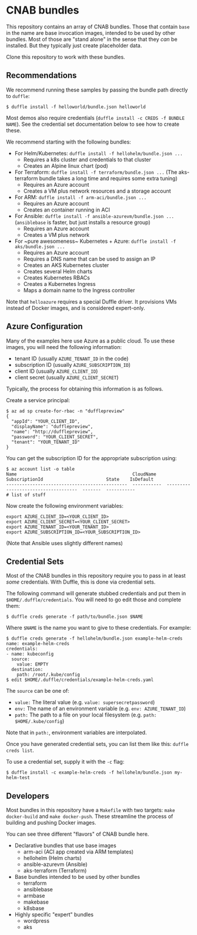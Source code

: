 # CNAB bundles

This repository contains an array of CNAB bundles. Those that contain `base` in the name
are base invocation images, intended to be used by other bundles. Most of those are
"stand alone" in the sense that they _can_ be installed. But they typically just create
placeholder data.

Clone this repository to work with these bundles.

## Recommendations

We recommend running these samples by passing the bundle path directly to `duffle`:

```console
$ duffle install -f helloworld/bundle.json helloworld
```

Most demos also require credentials (`duffle install -c CREDS -f BUNDLE NAME`). See the credential set documentation below to see how to create these.

We recommend starting with the following bundles:

- For Helm/Kubernetes: `duffle install -f hellohelm/bundle.json ...`
    - Requires a k8s cluster and credentials to that cluster
    - Creates an Alpine linux chart (pod)
- For Terraform: `duffle install -f terraform/bundle.json ...` (The aks-terraform bundle takes a long time and requires some extra tuning)
    - Requires an Azure account
    - Creates a VM plus network resources and a storage account
- For ARM: `duffle install -f arm-aci/bundle.json ...`
    - Requires an Azure account
    - Creates an container running in ACI
- For Ansible: `duffle install -f ansible-azurevm/bundle.json ...` (`ansiblebase` is faster, but just installs a resource group)
    - Requires an Azure account
    - Creates a VM plus network
- For ~pure awesomeness~ Kubernetes + Azure: `duffle install -f aks/bundle.json ...`
    - Requires an Azure account
    - Requires a DNS name that can be used to assign an IP
    - Creates an AKS Kubernetes cluster
    - Creates several Helm charts
    - Creates Kubernetes RBACs
    - Creates a Kubernetes Ingress
    - Maps a domain name to the Ingress controller

Note that `helloazure` requires a special Duffle driver. It provisions VMs instead of Docker images, and is considered expert-only.

## Azure Configuration

Many of the examples here use Azure as a public cloud. To use these images, you will need the following information:

- tenant ID (usually `AZURE_TENANT_ID` in the code)
- subscription ID (usually `AZURE_SUBSCRIPTION_ID`)
- client ID (usually `AZURE_CLIENT_ID`)
- client secret (usually `AZURE_CLIENT_SECRET`)

Typically, the process for obtaining this information is as follows.

Create a service principal:

```
$ az ad sp create-for-rbac -n "dufflepreview" 
{
  "appId": "YOUR_CLIENT_ID",
  "displayName": "dufflepreview",
  "name": "http://dufflepreview",
  "password": "YOUR_CLIENT_SECRET",
  "tenant": "YOUR_TENANT_ID"
}
```

You can get the subscription ID for the appropriate subscription using:

```console
$ az account list -o table
Name                                            CloudName    SubscriptionId                        State    IsDefault
----------------------------------------------  -----------  ------------------------------------  -------  -----------
# list of stuff
```

Now create the following environment variables:

```
export AZURE_CLIENT_ID=<YOUR_CLIENT_ID>
export AZURE_CLIENT_SECRET=<YOUR_CLIENT_SECRET>
export AZURE_TENANT_ID=<YOUR_TENANT_ID>
export AZURE_SUBSCRIPTION_ID=<YOUR_SUBSCRIPTION_ID>
```

(Note that Ansible uses slightly different names)

## Credential Sets

Most of the CNAB bundles in this repository require you to pass in at least _some_ credentials. With Duffle, this is done via credential sets.

The following command will generate stubbed credentials and put them in `$HOME/.duffle/credentials`. You will need to go edit those and complete them:

```console
$ duffle creds generate -f path/to/bundle.json $NAME
```

Where `$NAME` is the name you want to give to these credentials. For example:

```console
$ duffle creds generate -f hellohelm/bundle.json example-helm-creds
name: example-helm-creds
credentials:
- name: kubeconfig
  source:
    value: EMPTY
  destination:
    path: /root/.kube/config
$ edit $HOME/.duffle/credentials/example-helm-creds.yaml
```

The `source` can be one of:

- `value:` The literal value (e.g. `value: supersecretpassword`)
- `env:` The name of an environment variable (e.g. `env: AZURE_TENANT_ID`)
- `path:` The path to a file on your local filesystem (e.g. `path: $HOME/.kube/config`)

Note that in `path:`, environment variables are interpolated.

Once you have generated credential sets, you can list them like this: `duffle creds list`.

To use a credential set, supply it with the `-c` flag: 

```console
$ duffle install -c example-helm-creds -f hellohelm/bundle.json my-helm-test
```

## Developers

Most bundles in this repository have a `Makefile` with two targets: `make docker-build` and `make docker-push`. These streamline the process of building and pushing Docker images.

You can see three different "flavors" of CNAB bundle here.

- Declarative bundles that use base images
    - arm-aci (ACI app created via ARM templates)
    - hellohelm (Helm charts)
    - ansible-azurevm (Ansible)
    - aks-terraform (Terraform)
- Base bundles intended to be used by other bundles
    - terraform
    - ansiblebase
    - armbase
    - makebase
    - k8sbase
- Highly specific "expert" bundles
    - wordpress
    - aks
